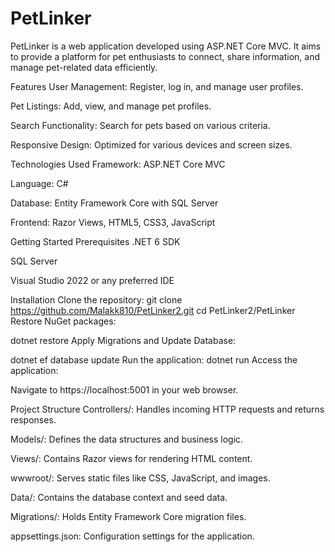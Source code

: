 # PetLinker
PetLinker is a web application developed using ASP.NET Core MVC. It aims to provide a platform for pet enthusiasts to connect, share information, and manage pet-related data efficiently.​

Features
User Management: Register, log in, and manage user profiles.

Pet Listings: Add, view, and manage pet profiles.

Search Functionality: Search for pets based on various criteria.

Responsive Design: Optimized for various devices and screen sizes.​

Technologies Used
Framework: ASP.NET Core MVC

Language: C#

Database: Entity Framework Core with SQL Server

Frontend: Razor Views, HTML5, CSS3, JavaScript​

Getting Started
Prerequisites
.NET 6 SDK

SQL Server

Visual Studio 2022 or any preferred IDE

Installation
Clone the repository:
git clone https://github.com/Malakk810/PetLinker2.git
cd PetLinker2/PetLinker
Restore NuGet packages:

dotnet restore
Apply Migrations and Update Database:

dotnet ef database update
Run the application:
dotnet run
Access the application:

Navigate to https://localhost:5001 in your web browser.

Project Structure
Controllers/: Handles incoming HTTP requests and returns responses.

Models/: Defines the data structures and business logic.

Views/: Contains Razor views for rendering HTML content.

wwwroot/: Serves static files like CSS, JavaScript, and images.

Data/: Contains the database context and seed data.

Migrations/: Holds Entity Framework Core migration files.

appsettings.json: Configuration settings for the application.
